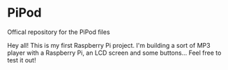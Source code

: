 PiPod
=====

Offical repository for the PiPod files

Hey all!
This is my first Raspberry Pi project. I'm building a sort of MP3 player with a Raspberry Pi, an LCD screen and some buttons...
Feel free to test it out!
